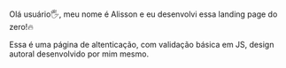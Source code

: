 Olá usuário🖐, meu nome é Alisson e eu desenvolvi essa landing page do zero!🔥

Essa é uma página de altenticação, com validação básica em JS,
design autoral desenvolvido por mim mesmo.
